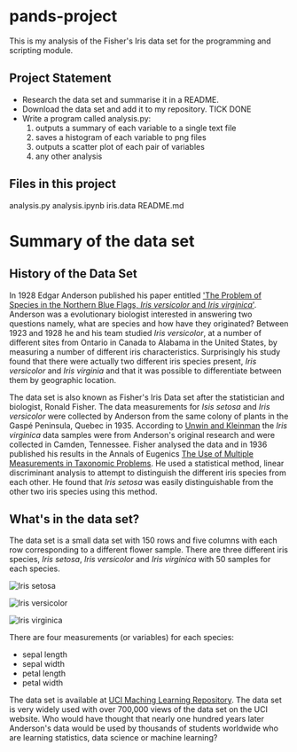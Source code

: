 # pands-project

This is my analysis of the Fisher's Iris data set for the programming and scripting module.

## Project Statement
* Research the data set and summarise it in a README.
* Download the data set and add it to my repository. TICK DONE
* Write a program called analysis.py: 
    1. outputs a summary of each variable to a single text file
    2. saves a histogram of each variable to png files
    3. outputs a scatter plot of each pair of variables
    4. any other analysis


## Files in this project
analysis.py
analysis.ipynb
iris.data
README.md

# Summary of the data set

## History of the Data Set
In 1928 Edgar Anderson published his paper entitled ['The Problem of Species in the Northern Blue Flags, _Iris versicolor_ and _Iris virginica_'](https://www.biodiversitylibrary.org/page/15997721). Anderson was a evolutionary biologist interested in answering two questions namely, what are species and how have they originated? Between 1923 and 1928 he and his team studied _Iris versicolor_, at a number of different sites from Ontario in Canada to Alabama in the United States, by measuring a number of different iris characteristics. Surprisingly his study found that there were actually two different iris species present, _Iris versicolor_ and _Iris virginia_ and that it was possible to differentiate between them by geographic location. 

The data set is also known as Fisher's Iris Data set after the statistician and biologist, Ronald Fisher. The data measurements for _Isis setosa_ and _Iris versicolor_ were collected by Anderson from the same colony of plants in the Gaspé Peninsula, Quebec in 1935. According to [Unwin and Kleinman](https://www.jstor.org/stable/4331526?seq=13) the _Iris virginica_ data samples were from Anderson's original research and were collected in Camden, Tennessee. Fisher analysed the data and in 1936 published his results in the Annals of Eugenics [The Use of Multiple Measurements in Taxonomic Problems](https://onlinelibrary.wiley.com/doi/epdf/10.1111/j.1469-1809.1936.tb02137.x). He used a statistical method, linear discriminant analysis to attempt to distinguish the different iris species from each other. He found that _Iris setosa_ was easily distinguishable from the other two iris species using this method. 

## What's in the data set?

The data set is a small data set with 150 rows and five columns with each row corresponding to a different flower sample. There are three different iris species, _Iris setosa_, _Iris versicolor_ and _Iris virginica_ with 50 samples for each species. 

![__Iris setosa__](https://upload.wikimedia.org/wikipedia/commons/a/a7/Irissetosa1.jpg)

![__Iris versicolor__](https://en.wikipedia.org/wiki/Iris_versicolor#/media/File:Blue_Flag,_Ottawa.jpg)

![__Iris virginica__](https://en.wikipedia.org/wiki/Iris_virginica#/media/File:Iris_virginica_2.jpg)







There are four measurements (or variables) for each species:
* sepal length
* sepal width
* petal length
* petal width

The data set is available at [UCI Maching Learning Repository](https://archive.ics.uci.edu/dataset/53/iris). The data set is very widely used with over 700,000 views of the data set on the UCI website. Who would have thought that nearly one hundred years later Anderson's data would be used by thousands of students worldwide who are learning statistics, data science or machine learning? 

